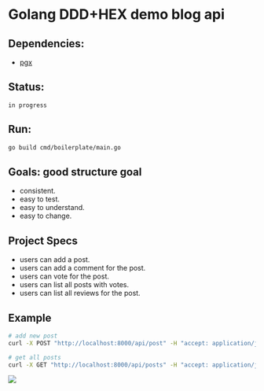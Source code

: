 # Golang DDD+HEX demo blog api

## Dependencies:
- [pgx](https://github.com/jackc/pgx)

## Status:
	in progress

## Run:
```sh
go build cmd/boilerplate/main.go
```

## Goals: good structure goal

- consistent.
- easy to test.
- easy to understand.
- easy to change.

## Project Specs

- users can add a post.
- users can add a comment for the post.
- users can vote for the post.
- users can list all posts with votes.
- users can list all reviews for the post.

## Example

```sh
# add new post
curl -X POST "http://localhost:8000/api/post" -H "accept: application/json" -H "Content-Type: application/json" -d '{"content": "hello cruel world"}'

# get all posts
curl -X GET "http://localhost:8000/api/posts" -H "accept: application/json"
```

![](https://visitor-badge.laobi.icu/badge?page_id=Zulbukharov.golang-ddd-hex)
